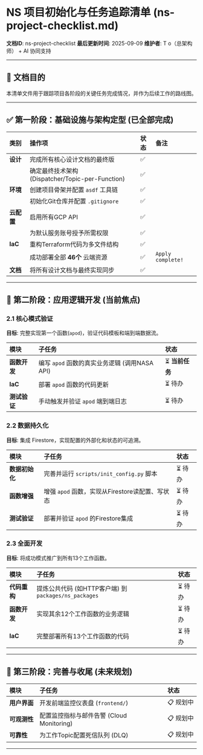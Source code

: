 # NS 项目初始化与任务追踪清单 (ns-project-checklist.md)

**文档ID**: ns-project-checklist
**最后更新时间**: 2025-09-09
**维护者**: T o（总架构师） + AI 协同支持

---

## 🎯 文档目的

本清单文件用于跟踪项目各阶段的关键任务完成情况，并作为后续工作的路线图。

---

## ✅ 第一阶段：基础设施与架构定型 (已全部完成)

| 类别 | 操作项 | 状态 | 备注 |
| :--- | :--- | :--- | :--- |
| **设计** | 完成所有核心设计文档的最终版 | ✅ | |
| | 确定最终技术架构 (Dispatcher/Topic-per-Function) | ✅ | |
| **环境** | 创建项目骨架并配置 `asdf` 工具链 | ✅ | |
| | 初始化Git仓库并配置 `.gitignore` | ✅ | |
| **云配置**| 启用所有GCP API | ✅ | |
| | 为默认服务账号授予所需权限 | ✅ | |
| **IaC** | 重构Terraform代码为多文件结构 | ✅ | |
| | 成功部署全部 **46个** 云端资源 | ✅ | `Apply complete!` |
| **文档** | 将所有设计文档与最终实现同步 | ✅ | |

---

## 🧭 第二阶段：应用逻辑开发 (当前焦点)

### 2.1 核心模式验证
**目标**: 完整实现第一个函数(`apod`)，验证代码模板和端到端数据流。

| 模块 | 子任务 | 状态 |
| :--- | :--- | :--- |
| **函数开发** | 编写 `apod` 函数的真实业务逻辑 (调用NASA API) | ⏳ **当前任务** |
| **IaC** | 部署 `apod` 函数的代码更新 | ⏳ 待办 |
| **测试验证** | 手动触发并验证 `apod` 端到端日志 | ⏳ 待办 |

### 2.2 数据持久化
**目标**: 集成 Firestore，实现配置的外部化和状态的可追溯。

| 模块 | 子任务 | 状态 |
| :--- | :--- | :--- |
| **数据初始化** | 完善并运行 `scripts/init_config.py` 脚本 | ⏳ 待办 |
| **函数增强** | 增强 `apod` 函数，实现从Firestore读配置、写状态 | ⏳ 待办 |
| **测试验证** | 部署并验证 `apod` 的Firestore集成 | ⏳ 待办 |

### 2.3 全面开发
**目标**: 将成功模式推广到所有13个工作函数。

| 模块 | 子任务 | 状态 |
| :--- | :--- | :--- |
| **代码重构** | 提炼公共代码 (如HTTP客户端) 到 `packages/ns_packages` | ⏳ 待办 |
| **函数开发** | 实现其余12个工作函数的业务逻辑 | ⏳ 待办 |
| **IaC** | 完整部署所有13个工作函数的代码 | ⏳ 待办 |

---

## 🚀 第三阶段：完善与收尾 (未来规划)

| 模块 | 子任务 | 状态 |
| :--- | :--- | :--- |
| **用户界面** | 开发前端监控仪表盘 (`frontend/`) | 📋 规划中 |
| **可观测性** | 配置监控指标与邮件告警 (Cloud Monitoring) | 📋 规划中 |
| **可靠性** | 为工作Topic配置死信队列 (DLQ) | 📋 规划中 |

---